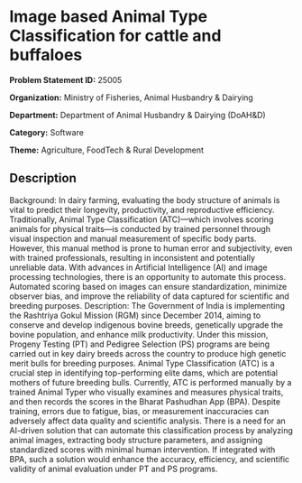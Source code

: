 # lmage based Animal Type Classification for cattle and buffaloes

**Problem Statement ID:** 25005

**Organization:** Ministry of Fisheries, Animal Husbandry & Dairying

**Department:** Department of Animal Husbandry & Dairying (DoAH&D)

**Category:** Software

**Theme:** Agriculture, FoodTech & Rural Development

## Description

Background: In dairy farming, evaluating the body structure of animals is vital to predict their longevity, productivity, and reproductive efficiency. Traditionally, Animal Type Classification (ATC)—which involves scoring animals for physical traits—is conducted by trained personnel through visual inspection and manual measurement of specific body parts. However, this manual method is prone to human error and subjectivity, even with trained professionals, resulting in inconsistent and potentially unreliable data. With advances in Artificial Intelligence (AI) and image processing technologies, there is an opportunity to automate this process. Automated scoring based on images can ensure standardization, minimize observer bias, and improve the reliability of data captured for scientific and breeding purposes. Description: The Government of India is implementing the Rashtriya Gokul Mission (RGM) since December 2014, aiming to conserve and develop indigenous bovine breeds, genetically upgrade the bovine population, and enhance milk productivity. Under this mission, Progeny Testing (PT) and Pedigree Selection (PS) programs are being carried out in key dairy breeds across the country to produce high genetic merit bulls for breeding purposes. Animal Type Classification (ATC) is a crucial step in identifying top-performing elite dams, which are potential mothers of future breeding bulls. Currently, ATC is performed manually by a trained Animal Typer who visually examines and measures physical traits, and then records the scores in the Bharat Pashudhan App (BPA). Despite training, errors due to fatigue, bias, or measurement inaccuracies can adversely affect data quality and scientific analysis. There is a need for an AI-driven solution that can automate this classification process by analyzing animal images, extracting body structure parameters, and assigning standardized scores with minimal human intervention. If integrated with BPA, such a solution would enhance the accuracy, efficiency, and scientific validity of animal evaluation under PT and PS programs.

